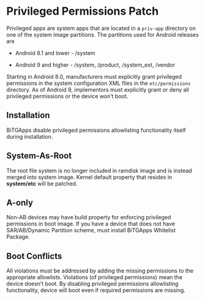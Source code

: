 # Privileged Permissions Patch

Privileged apps are system apps that are located in a `priv-app` directory on one of the system image partitions. The partitions used for Android releases are

* Android 8.1 and lower - /system

* Android 9 and higher - /system, /product, /system_ext, /vendor

Starting in Android 8.0, manufacturers must explicitly grant privileged permissions in the system configuration XML files in the `etc/permissions` directory.
As of Android 9, implementors must explicitly grant or deny all privileged permissions or the device won’t boot.

## Installation

BiTGApps disable privileged permissions allowlisting functionality itself during installation.

## System-As-Root

The root file system is no longer included in ramdisk image and is instead merged into system image. Kernel default property that resides in **system/etc** will be patched.

## A-only

Non-AB devices may have build property for enforcing privileged permissions in boot image. If you have a device that does not have SAR/AB/Dynamic Partition scheme,
must install BiTGApps Whitelist Package.

## Boot Conflicts

All violations must be addressed by adding the missing permissions to the appropriate allowlists. Violations (of privileged permissions) mean the device doesn’t boot.
By disabling privileged permissions allowlisting functionality, device will boot even if required permissions are missing.

